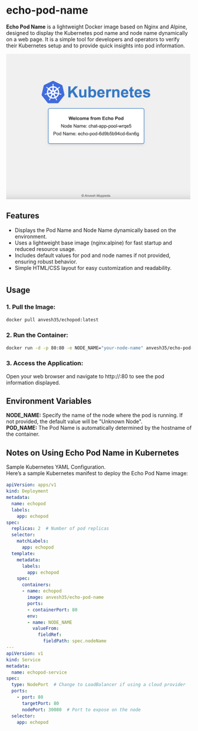 # echo-pod-name  
**Echo Pod Name** is a lightweight Docker image based on Nginx and Alpine, designed to display the Kubernetes pod name and node name dynamically on a web page. It is a simple tool for developers and operators to verify their Kubernetes setup and to provide quick insights into pod information.  

<img src="./echo-pod-name.png" alt="echo pod name" width="500"/>  

## Features  
* Displays the Pod Name and Node Name dynamically based on the environment.  
* Uses a lightweight base image (nginx:alpine) for fast startup and reduced resource usage.  
* Includes default values for pod and node names if not provided, ensuring robust behavior.  
* Simple HTML/CSS layout for easy customization and readability.  

# 
## Usage  
### 1. Pull the Image:  
```sh
docker pull anvesh35/echopod:latest
```  
### 2. Run the Container:  
```sh
docker run -d -p 80:80 -e NODE_NAME="your-node-name" anvesh35/echo-pod-name:latest
```
### 3. Access the Application:  
Open your web browser and navigate to http://<public-ip>:80 to see the pod information displayed.  

## Environment Variables  
**NODE_NAME:** Specify the name of the node where the pod is running. If not provided, the default value will be "Unknown Node".  
**POD_NAME:** The Pod Name is automatically determined by the hostname of the container.  

## Notes on Using Echo Pod Name in Kubernetes   
Sample Kubernetes YAML Configuration.  
Here’s a sample Kubernetes manifest to deploy the Echo Pod Name image:   
```yaml
apiVersion: apps/v1
kind: Deployment
metadata:
  name: echopod
  labels:
    app: echopod
spec:
  replicas: 2  # Number of pod replicas
  selector:
    matchLabels:
      app: echopod
  template:
    metadata:
      labels:
        app: echopod
    spec:
      containers:
      - name: echopod
        image: anvesh35/echo-pod-name
        ports:
        - containerPort: 80
        env:
        - name: NODE_NAME
          valueFrom:
            fieldRef:
              fieldPath: spec.nodeName
---
apiVersion: v1
kind: Service
metadata:
  name: echopod-service
spec:
  type: NodePort  # Change to LoadBalancer if using a cloud provider
  ports:
    - port: 80
      targetPort: 80
      nodePort: 30080  # Port to expose on the node
  selector:
    app: echopod
```